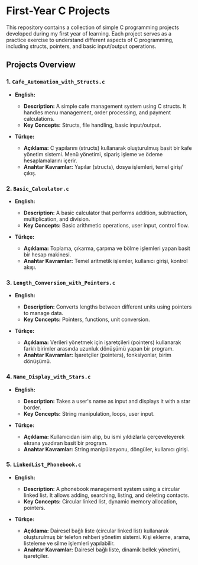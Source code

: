 # First-Year C Projects

This repository contains a collection of simple C programming projects developed during my first year of learning. Each project serves as a practice exercise to understand different aspects of C programming, including structs, pointers, and basic input/output operations.

## Projects Overview

### 1. `Cafe_Automation_with_Structs.c`

- **English:**
  - **Description:** A simple cafe management system using C structs. It handles menu management, order processing, and payment calculations.
  - **Key Concepts:** Structs, file handling, basic input/output.
  
- **Türkçe:**
  - **Açıklama:** C yapılarını (structs) kullanarak oluşturulmuş basit bir kafe yönetim sistemi. Menü yönetimi, sipariş işleme ve ödeme hesaplamalarını içerir.
  - **Anahtar Kavramlar:** Yapılar (structs), dosya işlemleri, temel giriş/çıkış.

### 2. `Basic_Calculator.c`

- **English:**
  - **Description:** A basic calculator that performs addition, subtraction, multiplication, and division.
  - **Key Concepts:** Basic arithmetic operations, user input, control flow.
  
- **Türkçe:**
  - **Açıklama:** Toplama, çıkarma, çarpma ve bölme işlemleri yapan basit bir hesap makinesi.
  - **Anahtar Kavramlar:** Temel aritmetik işlemler, kullanıcı girişi, kontrol akışı.

### 3. `Length_Conversion_with_Pointers.c`

- **English:**
  - **Description:** Converts lengths between different units using pointers to manage data.
  - **Key Concepts:** Pointers, functions, unit conversion.
  
- **Türkçe:**
  - **Açıklama:** Verileri yönetmek için işaretçileri (pointers) kullanarak farklı birimler arasında uzunluk dönüşümü yapan bir program.
  - **Anahtar Kavramlar:** İşaretçiler (pointers), fonksiyonlar, birim dönüşümü.

### 4. `Name_Display_with_Stars.c`

- **English:**
  - **Description:** Takes a user's name as input and displays it with a star border.
  - **Key Concepts:** String manipulation, loops, user input.
  
- **Türkçe:**
  - **Açıklama:** Kullanıcıdan isim alıp, bu ismi yıldızlarla çerçeveleyerek ekrana yazdıran basit bir program.
  - **Anahtar Kavramlar:** String manipülasyonu, döngüler, kullanıcı girişi.

### 5. `LinkedList_Phonebook.c`

- **English:**
  - **Description:** A phonebook management system using a circular linked list. It allows adding, searching, listing, and deleting contacts.
  - **Key Concepts:** Circular linked list, dynamic memory allocation, pointers.
  
- **Türkçe:**
  - **Açıklama:** Dairesel bağlı liste (circular linked list) kullanarak oluşturulmuş bir telefon rehberi yönetim sistemi. Kişi ekleme, arama, listeleme ve silme işlemleri yapılabilir.
  - **Anahtar Kavramlar:** Dairesel bağlı liste, dinamik bellek yönetimi, işaretçiler.
